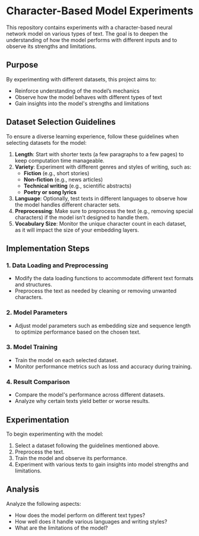 # Character-Based Model Experiments

This repository contains experiments with a character-based neural network model on various types of text. The goal is to deepen the understanding of how the model performs with different inputs and to observe its strengths and limitations.

## Purpose

By experimenting with different datasets, this project aims to:
- Reinforce understanding of the model’s mechanics
- Observe how the model behaves with different types of text
- Gain insights into the model's strengths and limitations

## Dataset Selection Guidelines

To ensure a diverse learning experience, follow these guidelines when selecting datasets for the model:

1. **Length**: Start with shorter texts (a few paragraphs to a few pages) to keep computation time manageable.
2. **Variety**: Experiment with different genres and styles of writing, such as:
   - **Fiction** (e.g., short stories)
   - **Non-fiction** (e.g., news articles)
   - **Technical writing** (e.g., scientific abstracts)
   - **Poetry or song lyrics**
3. **Language**: Optionally, test texts in different languages to observe how the model handles different character sets.
4. **Preprocessing**: Make sure to preprocess the text (e.g., removing special characters) if the model isn’t designed to handle them.
5. **Vocabulary Size**: Monitor the unique character count in each dataset, as it will impact the size of your embedding layers.

## Implementation Steps

### 1. Data Loading and Preprocessing
- Modify the data loading functions to accommodate different text formats and structures.
- Preprocess the text as needed by cleaning or removing unwanted characters.

### 2. Model Parameters
- Adjust model parameters such as embedding size and sequence length to optimize performance based on the chosen text.

### 3. Model Training
- Train the model on each selected dataset.
- Monitor performance metrics such as loss and accuracy during training.

### 4. Result Comparison
- Compare the model's performance across different datasets.
- Analyze why certain texts yield better or worse results.

## Experimentation

To begin experimenting with the model:
1. Select a dataset following the guidelines mentioned above.
2. Preprocess the text.
3. Train the model and observe its performance.
4. Experiment with various texts to gain insights into model strengths and limitations.

## Analysis

Analyze the following aspects:
- How does the model perform on different text types?
- How well does it handle various languages and writing styles?
- What are the limitations of the model?